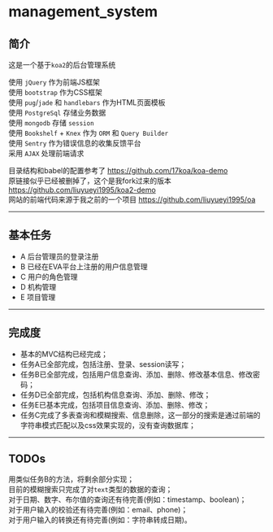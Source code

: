 # management_system 
## 简介
这是一个基于`koa2`的后台管理系统 

使用 `jQuery` 作为前端JS框架  
使用 `bootstrap` 作为CSS框架  
使用 `pug`/`jade` 和 `handlebars` 作为HTML页面模板  
使用 `PostgreSql` 存储业务数据   
使用 `mongodb` 存储 `session`   
使用 `Bookshelf` + `Knex` 作为 `ORM` 和 `Query Builder`  
使用 `Sentry` 作为错误信息的收集反馈平台   
采用 `AJAX` 处理前端请求     

目录结构和babel的配置参考了 https://github.com/17koa/koa-demo   
原链接似乎已经被删掉了，这个是我fork过来的版本 https://github.com/liuyueyi1995/koa2-demo    
网站的前端代码来源于我之前的一个项目  https://github.com/liuyueyi1995/oa 

---
## 基本任务  

- A 后台管理员的登录注册  
- B 已经在EVA平台上注册的用户信息管理  
- C 用户的角色管理  
- D 机构管理  
- E 项目管理  
 

---
## 完成度  

- 基本的MVC结构已经完成；  
- 任务A已全部完成，包括注册、登录、session读写；  
- 任务B已全部完成，包括用户信息查询、添加、删除、修改基本信息、修改密码；   
- 任务D已全部完成，包括机构信息查询、添加、删除、修改；  
- 任务E已基本完成，包括项目信息查询、添加、删除、修改； 
- 任务C完成了多表查询和模糊搜索、信息删除，这一部分的搜索是通过前端的字符串模式匹配以及css效果实现的，没有查询数据库；  

      

--- 
## TODOs  
用类似任务B的方法，将剩余部分实现；  
目前的模糊搜索只完成了对`text`类型的数据的查询；   
对于日期、数字、布尔值的查询还有待完善(例如：timestamp、boolean)；  
对于用户输入的校验还有待完善(例如：email、phone)；  
对于用户输入的转换还有待完善(例如：字符串转成日期)。  

